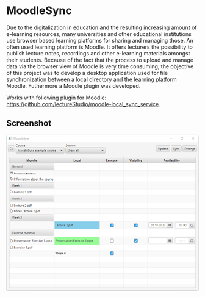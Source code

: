 # MoodleSync
Due to the digitalization in education and the resulting increasing amount of e-learning resources,
many universities and other educational institutions use browser based learning platforms for sharing
and managing those. An often used learning platform is Moodle. It offers lecturers the possibility
to publish lecture notes, recordings and other e-learning materials amongst their students. Because
of the fact that the process to upload and manage data via the browser view of Moodle is very time
consuming, the objective of this project was to develop a desktop application used for file
synchronization between a local directory and the learning platform Moodle. Futhermore a Moodle plugin was developed.

Works with following plugin for Moodle: https://github.com/lectureStudio/moodle-local_sync_service.

## Screenshot
![Main view](https://github.com/lectureStudio/MoodleSync/blob/main/doc/mainpage.png)
